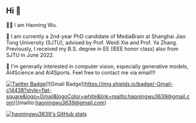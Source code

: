## Hi 👋

🧑‍💻 I am Haoning Wu.

🌱 I am currently a 2nd-year PhD candidate of MediaBrain at Shanghai Jiao Tong University (SJTU), advised by Prof. Weidi Xie and Prof. Ya Zhang. Previously, I received my B.S. degree in EE (IEEE honor class) also from SJTU in June 2022.

💬 I'm generally interested in computer vision, especially generative models, AI4Science and AI4Sports. Feel free to contact me via email!!!

[![Twitter Badge](https://img.shields.io/badge/-twitter-blue?style=flat-square&logo=Twitter&logoColor=white&link=)](https://twitter.com/HaoningWu_)[![Gmail Badge](https://img.shields.io/badge/-Gmail-c14438?style=flat-square&logo=Gmail&logoColor=white&link=mailto:haoningwu3639@gmail.com)](mailto:haoningwu3639@gmail.com)


[![haoningwu3639's GitHub stats](https://github-readme-stats.vercel.app/api?username=haoningwu3639&count_private=true&rank_icon=github&theme=dracula)](https://github.com/anuraghazra/github-readme-stats)

<!--
**haoningwu3639/haoningwu3639** is a ✨ _special_ ✨ repository because its `README.md` (this file) appears on your GitHub profile.

Here are some ideas to get you started:

- 🔭 I’m currently working on ...
- 🌱 I’m currently learning ...
- 👯 I’m looking to collaborate on ...
- 🤔 I’m looking for help with ...
- 💬 Ask me about ...
- 📫 How to reach me: ...
- 😄 Pronouns: ...
- ⚡ Fun fact: ...
-->
